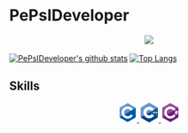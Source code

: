 # PePsIDeveloper

<p align="center">
  <img src="https://cdn.discordapp.com/attachments/661621789591470090/1013919752294498314/Untitled_1366_768_px_1546_202_px_2.gif"/>
</p>

[![PePsIDeveloper's github stats](https://github-readme-stats.vercel.app/api?username=PePsIDeveloper&theme=dark)](https://github.com/PePsIDeveloper)
[![Top Langs](https://github-readme-stats.vercel.app/api/top-langs/?username=PePsIDeveloper&theme=dark)](https://github.com/PePsIDeveloper)

## Skills

<p align="center">
  <a title="C" href="https://www.learn-c.org/">
    <img width="35" src="https://github.com/devicons/devicon/blob/master/icons/c/c-original.svg" alt="C Logo">
  </a>
  <a title="C++" href="https://www.learncpp.com/">
    <img width="35" src="https://github.com/devicons/devicon/blob/master/icons/cplusplus/cplusplus-original.svg" alt="Cpp Logo">
  </a>
  <a title="C#" href="https://www.w3schools.com/cs/default.asp">
    <img width="35" src="https://github.com/devicons/devicon/blob/master/icons/csharp/csharp-original.svg" alt="Csharp Logo">
  </a>
</p>
